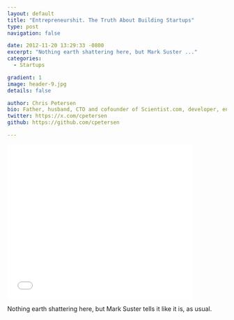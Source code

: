 ```yaml
---
layout: default
title: "Entrepreneurshit. The Truth About Building Startups"
type: post
navigation: false

date: 2012-11-20 13:29:33 -0800
excerpt: "Nothing earth shattering here, but Mark Suster ..."
categories:
  - Startups

gradient: 1
image: header-9.jpg
details: false

author: Chris Petersen
bio: Father, husband, CTO and cofounder of Scientist.com, developer, entrepreneur and technologist.
twitter: https://x.com/cpetersen
github: https://github.com/cpetersen

---
```


<iframe class="embedly-embed" src="//cdn.embedly.com/widgets/media.html?src=https%3A%2F%2Fwww.slideshare.net%2Fslideshow%2Fembed_code%2Fkey%2F3c5YdTS4QBZspz&url=http%3A%2F%2Fwww.slideshare.net%2Fmsuster%2Fentrepreneurshit-the-truth-about-building-starutps&image=http%3A%2F%2Fcdn.slidesharecdn.com%2Fss_thumbnails%2Funiversityofchicagoseedconnov12-121115234115-phpapp01-thumbnail-4.jpg%3Fcb%3D1353066484&key=d815972c91e546edb5d2d02e509f8b1c&type=text%2Fhtml&schema=slideshare" width="425" height="355" scrolling="no" frameborder="0" allowfullscreen></iframe>

Nothing earth shattering here, but Mark Suster tells it like it is, as usual.
